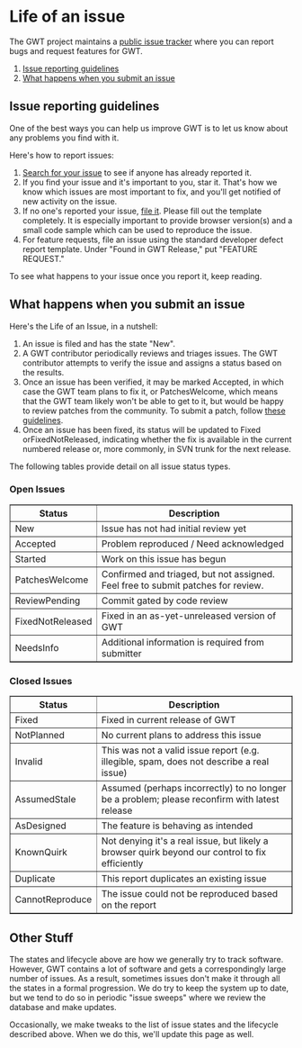 Life of an issue
===

The GWT project maintains a [public issue tracker](http://code.google.com/p/google-web-toolkit/issues) where you can report bugs and request features for GWT.

1.  [Issue reporting guidelines](#guide)
2.  [What happens when you submit an issue](#life)

## Issue reporting guidelines<a id="guide"></a>

One of the best ways you can help us improve GWT is to let us know about any problems you find with it.

Here's how to report issues:

1.  [Search for your issue](http://code.google.com/p/google-web-toolkit/issues/advsearch) to see if anyone has already reported it.
2.  If you find your issue and it's important to you, star it. That's how we know which issues are most important to fix, and you'll get notified of new activity on the issue.
3.  If no one's reported your issue, [file it](http://code.google.com/p/google-web-toolkit/issues/entry). Please fill out the template completely. It is especially important to provide browser version(s) and a small code sample which can be used to reproduce the issue.
4.  For feature requests, file an issue using the standard developer defect report template. Under  "Found in GWT Release," put "FEATURE REQUEST." 

To see what happens to your issue once you report it, keep reading.

## What happens when you submit an issue<a id="life"></a>

Here's the Life of an Issue, in a nutshell:

1.  An issue is filed and has the state "New".
2.  A GWT contributor periodically reviews and triages issues. The GWT contributor attempts to verify the issue and assigns a status based on the results.
3.  Once an issue has been verified, it may be marked Accepted, in which case the GWT team plans to fix it, or PatchesWelcome, which means that the GWT team likely won't be able to get to it, but would be happy to review patches from the community. To submit a patch, follow [these guidelines](makinggwtbetter.html#submittingpatches).
4.  Once an issue has been fixed, its status will be updated to Fixed orFixedNotReleased, indicating whether the fix is available in the current numbered release or, more commonly, in SVN trunk for the next release.

The following tables provide detail on all issue status types.

### Open Issues

<table border="1" cellpadding="5" cellspacing="0" width="50%"> 
<tbody> 
<tr> 
<th>Status</th> 
<th>Description</th> 
</tr> 
<tr> 
<td>New</td>
<td>Issue has not had initial review yet</td>
</tr> 
<tr>
<td>Accepted</td>
<td>Problem reproduced / Need acknowledged</td>
</tr> 
<tr>
<td>Started</td>
<td>Work on this issue has begun</td>
</tr> 
<tr>
<td>PatchesWelcome</td>
<td>Confirmed and triaged, but not assigned. Feel free to submit patches for review.</td>
</tr> 
<tr>
<td>ReviewPending</td>
<td>Commit gated by code review</td>
</tr> 
<tr>
<td>FixedNotReleased</td>
<td>Fixed in an as-yet-unreleased version of GWT</td>
</tr> 
<tr>
<td>NeedsInfo</td>
<td>Additional information is required from submitter</td>
</tr> 
</tbody>
</table>

<h3>Closed Issues</h3>
<table border="1" cellpadding="5" cellspacing="0" width="50%">
<tbody>
<tr> 
<th>Status</th> 
<th>Description</th> 
</tr> 
<tr>
<td>Fixed</td>
<td>Fixed in current release of GWT</td>
</tr> 
<tr>
<td>NotPlanned</td>
<td>No current plans to address this issue</td>
</tr> 
<tr>
<td>Invalid</td>
<td>This was not a valid issue report (e.g. illegible, spam, does not describe a real issue)</td>
</tr> 
<tr>
<td>AssumedStale</td>
<td>Assumed (perhaps incorrectly) to no longer be a problem; please reconfirm with latest release</td>
</tr> 
<tr>
<td>AsDesigned</td>
<td>The feature is behaving as intended</td>
</tr> 
<tr>
<td>KnownQuirk</td>
<td>Not denying it's a real issue, but likely a browser quirk beyond our control to fix efficiently</td>
</tr> 
<tr>
<td>Duplicate</td>
<td>This report duplicates an existing issue</td>
</tr> 
<tr>
<td>CannotReproduce</td>
<td>The issue could not be reproduced based on the report</td>
</tr> 
</tbody> 
</table> 

## Other Stuff

The states and lifecycle above are how we generally try to track software. However, GWT contains a lot of software and gets a correspondingly large number of issues. As a result, sometimes issues don't make it through all the states in a formal progression. We do try to keep the system up to date, but we tend to do so in periodic "issue sweeps" where we review the database and make updates.

Occasionally, we make tweaks to the list of issue states and the lifecycle described above. When we do this, we'll update this page as well.
